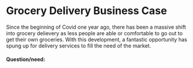 # Grocery Delivery Business Case

Since the beginning of Covid one year ago, there has been a massive shift into grocery delievery as less people are able or comfortable to go out to get their own groceries.  With this development, a fantastic opportunity has spung up for delivery services to fill the need of the market.

#### Question/need:

